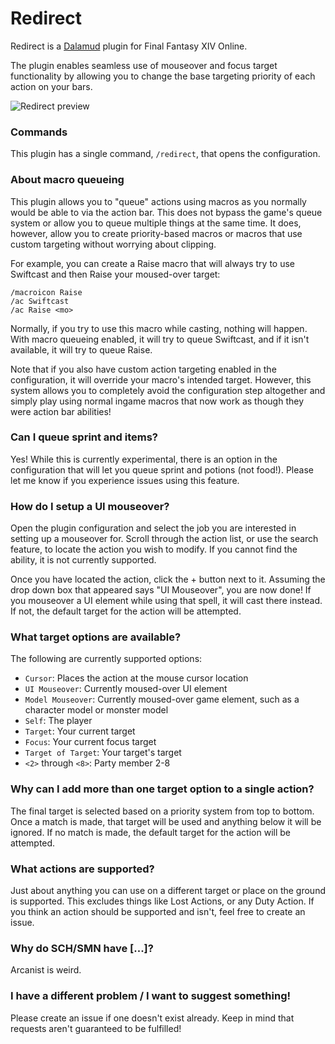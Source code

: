 # Redirect
 
Redirect is a [Dalamud](https://github.com/goatcorp/Dalamud) plugin for Final Fantasy XIV Online. 

The plugin enables seamless use of mouseover and focus target functionality by allowing you to change the base targeting priority of each action on your bars.

![Redirect preview](https://github.com/cairthenn/Redirect/blob/main/preview.png?raw=true)

### Commands

This plugin has a single command, `/redirect`, that opens the configuration.

### About macro queueing

This plugin allows you to "queue" actions using macros as you normally would be able to via the action bar. This does not bypass the game's queue system or allow you to queue multiple things at the same time. It does, however, allow you to create priority-based macros or macros that use custom targeting without worrying about clipping.

For example, you can create a Raise macro that will always try to use Swiftcast and then Raise your moused-over target:

```
/macroicon Raise
/ac Swiftcast
/ac Raise <mo>
```

Normally, if you try to use this macro while casting, nothing will happen. With macro queueing enabled, it will try to queue Swiftcast, and if it isn't available, it will try to queue Raise.

Note that if you also have custom action targeting enabled in the configuration, it will override your macro's intended target. However, this system allows you to completely avoid the configuration step altogether and simply play using normal ingame macros that now work as though they were action bar abilities!

### Can I queue sprint and items?

Yes! While this is currently experimental, there is an option in the configuration that will let you queue sprint and potions (not food!). Please let me know if you experience issues using this feature.


### How do I setup a UI mouseover?

Open the plugin configuration and select the job you are interested in setting up a mouseover for. Scroll through the action list, or use the search feature, to locate the action you wish to modify. If you cannot find the ability, it is not currently supported.

Once you have located the action, click the + button next to it. Assuming the drop down box that appeared says "UI Mouseover", you are now done! If you mouseover a UI element while using that spell, it will cast there instead. If not, the default target for the action will be attempted.

### What target options are available?

The following are currently supported options:

 * `Cursor`: Places the action at the mouse cursor location
 * `UI Mouseover`: Currently moused-over UI element
 * `Model Mouseover`: Currently moused-over game element, such as a character model or monster model
 * `Self`: The player
 * `Target`: Your current target
 * `Focus`: Your current focus target
 * `Target of Target`: Your target's target
 * `<2>` through `<8>`: Party member 2-8

### Why can I add more than one target option to a single action?

The final target is selected based on a priority system from top to bottom. Once a match is made, that target will be used and anything below it will be ignored. If no match is made, the default target for the action will be attempted.

### What actions are supported?

Just about anything you can use on a different target or place on the ground is supported. This excludes things like Lost Actions, or any Duty Action. If you think an action should be supported and isn't, feel free to create an issue.

### Why do SCH/SMN have [...]?

Arcanist is weird.

### I have a different problem / I want to suggest something!

Please create an issue if one doesn't exist already. Keep in mind that requests aren't guaranteed to be fulfilled!

